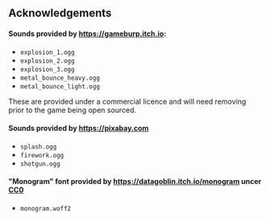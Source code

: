 ## Acknowledgements

#### Sounds provided by https://gameburp.itch.io:

- `explosion_1.ogg`
- `explosion_2.ogg`
- `explosion_3.ogg`
- `metal_bounce_heavy.ogg`
- `metal_bounce_light.ogg`

These are provided under a commercial licence and will need removing prior to the game being open sourced.

#### Sounds provided by https://pixabay.com

- `splash.ogg`
- `firework.ogg`
- `shotgun.ogg`

#### "Monogram" font provided by https://datagoblin.itch.io/monogram uncer [CC0](https://creativecommons.org/publicdomain/zero/1.0/)

- `monogram.woff2`
